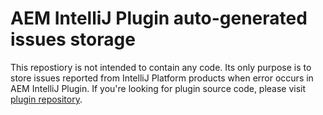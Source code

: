 # AEM IntelliJ Plugin auto-generated issues storage

This repostiory is not intended to contain any code. Its only purpose is to store issues reported from IntelliJ Platform products when error occurs in AEM IntelliJ Plugin. If you're looking for plugin source code, please visit [plugin repository](https://github.com/karollewandowski/aem-intellij-plugin).
